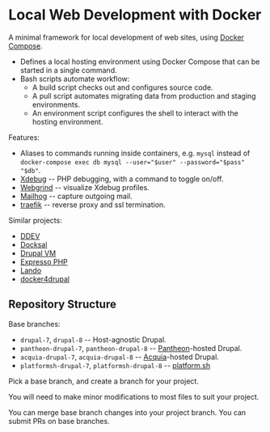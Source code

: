 # Local Web Development with Docker

A minimal framework for local development of web sites, using [Docker Compose](https://docs.docker.com/compose/).

- Defines a local hosting environment using Docker Compose that can be started in a single command.
- Bash scripts automate workflow:
  - A build script checks out and configures source code.
  - A pull script automates migrating data from production and staging environments.
  - An environment script configures the shell to interact with the hosting environment.

Features:

- Aliases to commands running inside containers, e.g. `mysql` instead of `docker-compose exec db mysql --user="$user" --password="$pass" "$db"`.
- [Xdebug](http://www.xdebug.org/) -- PHP debugging, with a command to toggle on/off.
- [Webgrind](https://github.com/jokkedk/webgrind) -- visualize Xdebug profiles.
- [Mailhog](https://github.com/mailhog/MailHog) -- capture outgoing mail.
- [traefik](https://traefik.io) -- reverse proxy and ssl termination.

Similar projects:

- [DDEV](https://www.drud.com)
- [Docksal](https://docksal.io)
- [Drupal VM](https://www.drupalvm.com)
- [Expresso PHP](https://github.com/expresso-php/expresso-php)
- [Lando](https://github.com/lando/lando)
- [docker4drupal](https://github.com/Wodby/docker4drupal)

## Repository Structure

Base branches:

- `drupal-7`, `drupal-8` -- Host-agnostic Drupal.
- `pantheon-drupal-7`, `pantheon-drupal-8` -- [Pantheon](https://pantheon.io)-hosted Drupal.
- `acquia-drupal-7`, `acquia-drupal-8` -- [Acquia](https://www.acquia.com/)-hosted Drupal.
- `platformsh-drupal-7`, `platformsh-drupal-8` -- [platform.sh](https://platform.sh/)

Pick a base branch, and create a branch for your project.

You will need to make minor modifications to most files to suit your project.

You can merge base branch changes into your project branch. You can submit PRs on base branches.
